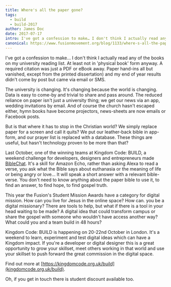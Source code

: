 ```yaml
---
title: Where's all the paper gone?
tags:
  - build
  - build-2017
author: James Doc
date: 2017-07-17
intro: I've got a confession to make… I don't think I actually read any of the books on my university reading list. At least not in 'physical book' form anyway…
canonical: https://www.fusionmovement.org/blog/1133/where-s-all-the-paper-gone
---
```


I've got a confession to make… I don't think I actually read any of the books on my university reading list. At least not in 'physical book' form anyway. A required citation was just a PDF or eBook away. Paper hand-ins all but vanished, except from the printed dissertation) and my end of year results didn't come by post but came via email or SMS.

The university is changing. It's changing because the world is changing. Data is easy to come-by and trivial to share and pass around. The reduced reliance on paper isn't just a university thing; we get our news via an app, wedding invitations by email. And of course the church hasn't escaped either, hymn books have become projectors, news-sheets are now emails or Facebook posts.

But is that where it has to stop in the Christian world? We simply replace paper for a screen and call it quits? We put our leather-back bible in app-form, and our prayer list is replaced with a database. These things are useful, but hasn't technology proven to be more than that?

Last October, one of the winning teams at Kingdom Code: BUILD, a weekend challenge for developers, designers and entrepreneurs made [BibleChat](https://biblech.at). It's a skill for Amazon Echo, rather than asking Alexa to read a verse, you ask what the Bible says about euthanasia or the meaning of life or being angry or love… It will speak a short answer with a relevant bible-verse. You don't need to know anything about the paper bible to use it, to find an answer, to find hope, to find gospel truth.

This year the Fusion's Student Mission Awards have a category for digital mission. How can you live for Jesus in the online space? How can. you be a digital missionary? There are tools to help, but what if there is a tool in your head waiting to be made? A digital idea that could transform campus or share the gospel with someone who wouldn't have access another way? What could you and a team build in 48 hours?

Kingdom Code: BUILD is happening on 20-22nd October in London. It's a weekend to learn, experiment and test digital ideas which can have a Kingdom impact. If you're a developer or digital designer this is a great opportunity to grow your skillset, meet others working in that world and use your skillset to push forward the great commission in the digital space.

Find out more at [https://kingdomcode.org.uk/build](kingdomcode.org.uk/build).

Oh, if you get in touch there is student discount available too.

